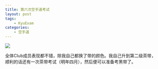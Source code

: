 ```yaml
---
title: 第六次空手道考试
layout: post
tags:
    - KyuExam
categories:
    - 空手道
---
```

![](http://pic.ztpala.com/wp-content/uploads/2011/12/Photo-Dec-03-3-37-17-PM.jpeg)

全体Club成员表现都不错，除我自己都换了带的颜色。我自己升到第二级茶带，顺利的话还有一次茶带考试（明年四月），然后便可以准备考黑带了。
